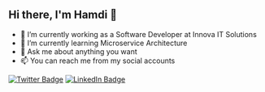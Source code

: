 ## Hi there, I'm Hamdi 👋
- 🔭 I’m currently working as a Software Developer at Innova IT Solutions
- 🌱 I’m currently learning Microservice Architecture
- 💬 Ask me about anything you want
- 📫 You can reach me from my social accounts

[![Twitter Badge](https://img.shields.io/badge/Twitter-Profile-informational?style=flat&logo=twitter&logoColor=white&color=1CA2F1)](https://twitter.com/hamdicatal)
[![LinkedIn Badge](https://img.shields.io/badge/LinkedIn-Profile-informational?style=flat&logo=linkedin&logoColor=white&color=0D76A8)](https://www.linkedin.com/in/hamdicatal/)

<!--
**hamdicatal/hamdicatal** is a ✨ _special_ ✨ repository because its `README.md` (this file) appears on your GitHub profile.

Here are some ideas to get you started:

- 🔭 I’m currently working on ...
- 🌱 I’m currently learning ...
- 👯 I’m looking to collaborate on ...
- 🤔 I’m looking for help with ...
- 💬 Ask me about ...
- 📫 How to reach me: ...
- 😄 Pronouns: ...
- ⚡ Fun fact: ...
-->
